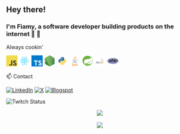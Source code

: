 ## Hey there! 


 <a href="https://github.com/FiammaMuscari/github-readme-stats" > </a>
###   I'm Fiamy, a software developer building products on the internet 🔭 🌱 
Always cookin' 
  
<code><img height="30" alt="javascript" src="https://raw.githubusercontent.com/github/explore/80688e429a7d4ef2fca1e82350fe8e3517d3494d/topics/javascript/javascript.png"></code>
<code><img height="30" alt="react" src="https://raw.githubusercontent.com/github/explore/80688e429a7d4ef2fca1e82350fe8e3517d3494d/topics/react/react.png"></code>
<code><img height="30" alt="typescript" src="https://raw.githubusercontent.com/github/explore/80688e429a7d4ef2fca1e82350fe8e3517d3494d/topics/typescript/typescript.png"></code>
<code><img height="30" alt="nodejs" src="https://raw.githubusercontent.com/github/explore/80688e429a7d4ef2fca1e82350fe8e3517d3494d/topics/nodejs/nodejs.png"></code> 
<code><img height="30" alt="python" src="https://raw.githubusercontent.com/github/explore/80688e429a7d4ef2fca1e82350fe8e3517d3494d/topics/python/python.png"></code> 
<code><img height="30" alt="java" src="https://raw.githubusercontent.com/github/explore/80688e429a7d4ef2fca1e82350fe8e3517d3494d/topics/java/java.png"></code> 
<code><img height="30" alt="springboot" src="https://raw.githubusercontent.com/github/explore/80688e429a7d4ef2fca1e82350fe8e3517d3494d/topics/spring-boot/spring-boot.png"></code> 
<code><img height="30" alt="nextjs" src="https://raw.githubusercontent.com/github/explore/80688e429a7d4ef2fca1e82350fe8e3517d3494d/topics/mysql/mysql.png"></code> 
<code><img height="30" alt="java" src="https://raw.githubusercontent.com/github/explore/80688e429a7d4ef2fca1e82350fe8e3517d3494d/topics/php/php.png"></code> 

📫 Contact 
 

[![LinkedIn](https://img.shields.io/badge/LinkedIn-8A2BE2?style=for-the-badge&logo=linkedin&logoColor=white)](https://www.linkedin.com/in/fiamma-muscari/)
[![X](https://img.shields.io/badge/X-8A2BE2?style=for-the-badge&logo=twitter&logoColor=Black)](https://www.twitter.com/__fiamy/)
[![Blogspot](https://img.shields.io/badge/Blog-8A2BE2?style=for-the-badge&logo=blogger&logoColor=white)](http://myblogspot.vercel.app)

![Twitch Status](https://img.shields.io/twitch/status/ninfuwu)

<p align="center">
    <img src="https://github-readme-streak-stats.herokuapp.com/?user=FiammaMuscari&theme=material-palenight&hide_border=true&background=eeeee"/>
</p>

<p align="center">
    <img src="https://github-profile-trophy.vercel.app/?username=FiammaMuscari&theme=tokyonight&title=MultiLanguage,Joined2020,Followers,Commits,Repositories,Stars,Experience,PullRequest"/>
</p>


 



